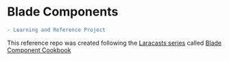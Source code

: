 # Blade Components

```diff
- Learning and Reference Project
```

This reference repo was created following the [Laracasts series](https://laracasts.com) called [Blade Component Cookbook](https://laracasts.com/series/blade-component-cookbook)
